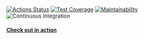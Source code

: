 [![Actions Status](https://github.com/HugoTheDeveloper/python-project-52/actions/workflows/hexlet-check.yml/badge.svg)](https://github.com/HugoTheDeveloper/python-project-52/actions)
[![Test Coverage](https://api.codeclimate.com/v1/badges/4ccf310a748e8bc57f36/test_coverage)](https://codeclimate.com/github/HugoTheDeveloper/task-manager/test_coverage)
[![Maintainability](https://api.codeclimate.com/v1/badges/4ccf310a748e8bc57f36/maintainability)](https://codeclimate.com/github/HugoTheDeveloper/task-manager/maintainability)
![Continuous integration](https://github.com/HugoTheDeveloper/task-manager/actions/workflows/continious-integration.yml/badge.svg)

#### [Check out in action](https://task-manager-s0wy.onrender.com)

